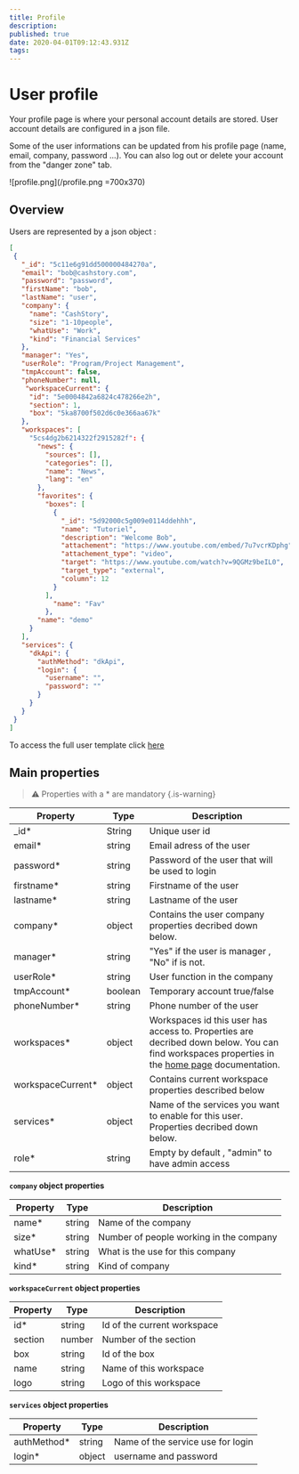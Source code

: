 ```yaml
---
title: Profile
description: 
published: true
date: 2020-04-01T09:12:43.931Z
tags: 
---
```


# User profile
Your profile page is where your personal account details are stored. User account details are configured in a json file.  

Some of the user informations can be updated from his profile page (name, email, company, password ...). You can also log out or delete your account from the "danger zone" tab. 

![profile.png](/profile.png =700x370)
## Overview
Users are represented by a json object :
 ``` json
[
  {
    "_id": "5c11e6g91dd500000484270a",
    "email": "bob@cashstory.com",
    "password": "password",
    "firstName": "bob",
    "lastName": "user",
    "company": {
      "name": "CashStory",
      "size": "1-10people",
      "whatUse": "Work",
      "kind": "Financial Services"
    },
    "manager": "Yes",
    "userRole": "Program/Project Management",
    "tmpAccount": false,
    "phoneNumber": null,
     "workspaceCurrent": {
      "id": "5e0004842a6824c478266e2h",
      "section": 1,
      "box": "5ka8700f502d6c0e366aa67k"
    },
    "workspaces": [
      "5cs4dg2b6214322f2915282f": {
        "news": {
          "sources": [],
          "categories": [],
          "name": "News",
          "lang": "en"
        },
        "favorites": {
          "boxes": [
            {
              "_id": "5d92000c5g009e0114ddehhh",
              "name": "Tutoriel",
              "description": "Welcome Bob",
              "attachement": "https://www.youtube.com/embed/7u7vcrKDphg",
              "attachement_type": "video",
              "target": "https://www.youtube.com/watch?v=9QGMz9beIL0",
              "target_type": "external",
              "column": 12
            }
          ],
        	"name": "Fav"
     	  },
      	"name": "demo"
      }
    ],
    "services": {
      "dkApi": {
        "authMethod": "dkApi",
        "login": {
          "username": "",
          "password": ""
        }
      }
    }
  }
]
 ```
To access the full user template click <a href="/templates/create-user.json" target="_blank">here</a>
## Main properties

> ⚠️ Properties with a \* are mandatory
{.is-warning}

| Property          | Type    | Description                                                  |
| ----------------- | ------- | ------------------------------------------------------------ |
| _id*              | String  | Unique user id                                               |
| email*            | string  | Email adress of the user                                     |
| password*         | string  | Password of the user that will be used to login              |
| firstname*        | string  | Firstname of the user                                        |
| lastname*         | string  | Lastname of the user                                         |
| company*          | object  | Contains the user company properties decribed down below.    |
| manager*          | string  | "Yes" if the user is manager , "No" if is not.               |
| userRole*         | string  | User function in the company                                 |
| tmpAccount*       | boolean | Temporary account true/false                                 |
| phoneNumber*      | string  | Phone number of the user                                     |
| workspaces*       | object  | Workspaces id this user has access to. Properties are decribed down below. You can find workspaces properties in the [home page](https://docs.cashstory.com/getting_started/home_page) documentation. |
| workspaceCurrent* | object  | Contains current workspace properties described below        |
| services*         | object  | Name of the services you want to enable for this user. Properties decribed down below. |
| role*             | string  | Empty by default , "admin" to have admin access              |

**```company``` object properties**

| Property | Type   | Description                             |
| -------- | ------ | --------------------------------------- |
| name*    | string | Name of the company                     |
| size*    | string | Number of people working in the company |
| whatUse* | string | What is the use for this company        |
| kind*    | string | Kind of company                         |

**```workspaceCurrent``` object properties**

| Property | Type   | Description                 |
| -------- | ------ | --------------------------- |
| id*      | string | Id of the current workspace |
| section  | number | Number of the section       |
| box      | string | Id of the box               |
| name     | string | Name of this workspace      |
| logo     | string | Logo of this workspace      |

**```services``` object properties**

| Property    | Type   | Description                       |
| ----------- | ------ | --------------------------------- |
| authMethod* | string | Name of the service use for login |
| login*      | object | username and password             |




